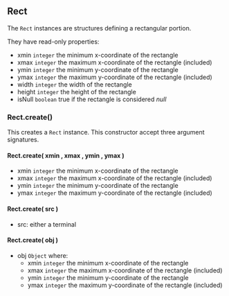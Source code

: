 

## Rect

The `Rect` instances are structures defining a rectangular portion.

They have read-only properties:
* xmin `integer` the minimum x-coordinate of the rectangle
* xmax `integer` the maximum x-coordinate of the rectangle (included)
* ymin `integer` the minimum y-coordinate of the rectangle
* ymax `integer` the maximum y-coordinate of the rectangle (included)
* width `integer` the width of the rectangle
* height `integer` the height of the rectangle
* isNull `boolean` true if the rectangle is considered *null*



### Rect.create()

This creates a `Rect` instance.
This constructor accept three argument signatures.



#### Rect.create( xmin , xmax , ymin , ymax )

* xmin `integer` the minimum x-coordinate of the rectangle
* xmax `integer` the maximum x-coordinate of the rectangle (included)
* ymin `integer` the minimum y-coordinate of the rectangle
* ymax `integer` the maximum y-coordinate of the rectangle (included)



#### Rect.create( src )

* src: either a terminal



#### Rect.create( obj )

* obj `Object` where:
    * xmin `integer` the minimum x-coordinate of the rectangle
    * xmax `integer` the maximum x-coordinate of the rectangle (included)
    * ymin `integer` the minimum y-coordinate of the rectangle
    * ymax `integer` the maximum y-coordinate of the rectangle (included)

